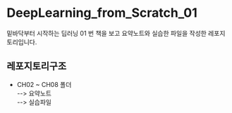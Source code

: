 # DeepLearning_from_Scratch_01

밑바닥부터 시작하는 딥러닝 01 번 책을 보고 요약노트와 실습한 파일을 작성한 레포지토리입니다.

## 레포지토리구조

- CH02 ~ CH08 폴더<br>
--> 요약노트<br>
--> 실습파일
